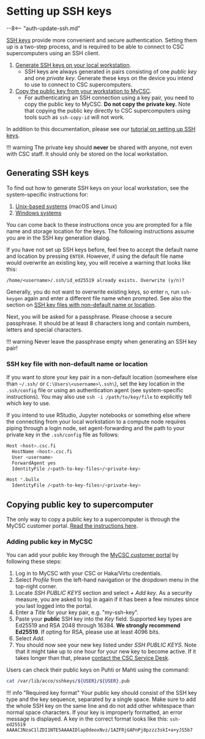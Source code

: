 # Setting up SSH keys

--8<-- "auth-update-ssh.md"

[SSH keys](https://www.ssh.com/academy/ssh-keys) provide more convenient and
secure authentication. Setting them up is a two-step process, and is required
to be able to connect to CSC supercomputers using an SSH client.

1. [Generate SSH keys on your local workstation](#generating-ssh-keys).
    - SSH keys are always generated in pairs consisting of one _public key_ and
      one _private key_. Generate these keys on the device you intend to use to
      connect to CSC supercomputers.
2. [Copy the public key from your workstation to MyCSC](#copying-public-key-to-supercomputer).
    - For authenticating an SSH connection using a key pair, you need to copy
      the public key to MyCSC. **Do not copy the private key.** Note that
      copying the public key directly to CSC supercomputers using tools such as
      `ssh-copy-id` will not work.

In addition to this documentation, please see our
[tutorial on setting up SSH keys](https://csc-training.github.io/csc-env-eff/hands-on/connecting/ssh-keys.html).

!!! warning
    The private key should **never** be shared with anyone, not even with CSC
    staff. It should only be stored on the local workstation.

## Generating SSH keys

To find out how to generate SSH keys on your local workstation, see the
system-specific instructions for:

1. [Unix-based systems](ssh-unix.md) (macOS and Linux)
2. [Windows systems](ssh-windows.md)

You can come back to these instructions once you are prompted for a file name
and storage location for the keys. The following instructions assume you are in
the SSH key generation dialog.

If you have not set up SSH keys before, feel free to accept the default name
and location by pressing `ENTER`. However, if using the default file name
would overwrite an existing key, you will receive a warning that looks like
this:

```text
/home/<username>/.ssh/id_ed25519 already exists. Overwrite (y/n)?
```

Generally, you do
not want to overwrite existing keys, so enter `n`, run `ssh-keygen` again
and enter a different file name when prompted. See also the section on
[SSH key files with non-default name or location](#ssh-key-file-with-non-default-name-or-location).

Next, you will be asked for a passphrase. Please choose a secure
passphrase. It should be at least 8 characters long and contain numbers,
letters and special characters.

!!! warning
    Never leave the passphrase empty when generating an SSH key pair!

### SSH key file with non-default name or location

If you want to store your key pair in a non-default location (somewhere else
than `~/.ssh/` or `C:\Users\<username>\.ssh\`), set the key location in the
`.ssh/config` file or using an authentication agent (see system-specific
instructions). You may also use `ssh -i /path/to/key/file` to explicitly tell
which key to use.

If you intend to use RStudio, Jupyter notebooks or something else where the
connecting from your local workstation to a compute node requires piping
through a login node, set agent-forwarding and the path to your private key in
the `.ssh/config` file as follows:

```bash
Host <host>.csc.fi
  HostName <host>.csc.fi
  User <username>
  ForwardAgent yes
  IdentityFile /<path-to-key-files>/<private-key>

Host *.bullx
  IdentityFile /<path-to-key-files>/<private-key>
```

## Copying public key to supercomputer

The only way to copy a public key to a supercomputer is through the MyCSC
customer portal.
[Read the instructions here](ssh-keys.md#adding-public-key-in-mycsc).

### Adding public key in MyCSC

You can add your public key through the
[MyCSC customer portal](https://my.csc.fi) by following these steps:

1. Log in to MyCSC with your CSC or Haka/Virtu credentials.
2. Select _Profile_ from the left-hand navigation or the dropdown menu in the
   top-right corner.
3. Locate _SSH PUBLIC KEYS_ section and select _+ Add key_. As a security
   measure, you are asked to log in again if it has been a few minutes since
   you last logged into the portal.
4. Enter a _Title_ for your key pair, e.g. "my-ssh-key".
5. Paste your **public** SSH key into the _Key_ field. Supported key types are
   Ed25519 and RSA 2048 through 16384. **We strongly recommend Ed25519**. If
   opting for RSA, please use at least 4096 bits.
6. Select _Add_.
7. You should now see your new key listed under _SSH PUBLIC KEYS_. Note that
   it might take up to one hour for your new key to become active. If it takes
   longer than that, please
   [contact the CSC Service Desk](../../support/contact.md).

Users can check their public keys on Puhti or Mahti using the command:

```bash
cat /var/lib/acco/sshkeys/${USER}/${USER}.pub
```

!!! info "Required key format"
    Your public key should consist of the SSH key type and the key sequence,
    separated by a single space. Make sure to add the whole SSH key on the
    same line and do not add other whitespace than normal space characters.
    If your key is improperly formatted, an error message is displayed. A key
    in the correct format looks like this:
    ```
    ssh-ed25519 AAAAC3NzaC1lZDI1NTE5AAAAIDlapOdeoxNvz/1AZFRjGAPnPj8pzzz3skI+a+yJS5b7
    ```
